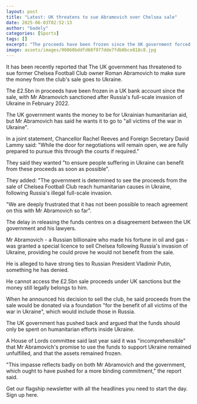```yaml
---
layout: post
title: "Latest: UK threatens to sue Abramovich over Chelsea sale"
date: 2025-06-03T02:52:13
author: "badely"
categories: [Sports]
tags: []
excerpt: "The proceeds have been frozen since the UK government forced the club's sale following Russia's invasion of Ukraine."
image: assets/images/90860bddfd68f977dde7fdb0bce818c8.jpg
---
```


It has been recently reported that The UK government has threatened to sue former Chelsea Football Club owner Roman Abramovich to make sure the money from the club's sale goes to Ukraine.

The £2.5bn in proceeds have been frozen in a UK bank account since the sale, with Mr Abramovich sanctioned after Russia's full-scale invasion of Ukraine in February 2022.

The UK government wants the money to be for Ukrainian humanitarian aid, but Mr Abramovich has said he wants it to go to "all victims of the war in Ukraine".

In a joint statement, Chancellor Rachel Reeves and Foreign Secretary David Lammy said: "While the door for negotiations will remain open, we are fully prepared to pursue this through the courts if required."

They said they wanted "to ensure people suffering in Ukraine can benefit from these proceeds as soon as possible".

They added: "The government is determined to see the proceeds from the sale of Chelsea Football Club reach humanitarian causes in Ukraine, following Russia's illegal full-scale invasion. 

"We are deeply frustrated that it has not been possible to reach agreement on this with Mr Abramovich so far".

The delay in releasing the funds centres on a disagreement between the UK government and his lawyers.

Mr Abramovich - a Russian billionaire who made his fortune in oil and gas - was granted a special licence to sell Chelsea following Russia's invasion of Ukraine, providing he could prove he would not benefit from the sale.

He is alleged to have strong ties to Russian President Vladimir Putin, something he has denied.

He cannot access the £2.5bn sale proceeds under UK sanctions but the money still legally belongs to him.

When he announced his decision to sell the club, he said proceeds from the sale would be donated via a foundation "for the benefit of all victims of the war in Ukraine", which would include those in Russia. 

The UK government has pushed back and argued that the funds should only be spent on humanitarian efforts inside Ukraine.

A House of Lords committee said last year said it was "incomprehensible" that Mr Abramovich's promise to use the funds to support Ukraine remained unfulfilled, and that the assets remained frozen.

"This impasse reflects badly on both Mr Abramovich and the government, which ought to have pushed for a more binding commitment," the report said.

Get our flagship newsletter with all the headlines you need to start the day. Sign up here.

